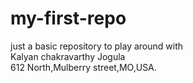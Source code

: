 
# my-first-repo
just a basic repository to play around with<br> 
Kalyan chakravarthy Jogula<br>
612 North,Mulberry street,MO,USA.<br>

